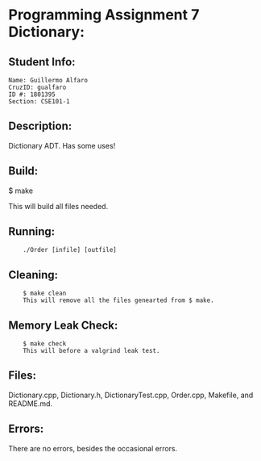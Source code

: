 # Programming Assignment 7 Dictionary: 

## Student Info:
    Name: Guillermo Alfaro
    CruzID: gualfaro
    ID #: 1801395
    Section: CSE101-1

## Description:
 Dictionary ADT. Has some uses!

## Build:

$ make 

This will build all files needed.


## Running:

        ./Order [infile] [outfile]

## Cleaning:

        $ make clean
        This will remove all the files genearted from $ make.

## Memory Leak Check:
        
        $ make check
        This will before a valgrind leak test.

## Files:

Dictionary.cpp, Dictionary.h, DictionaryTest.cpp, Order.cpp, Makefile, and README.md.
        

## Errors:
There are no errors, besides the occasional errors.